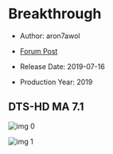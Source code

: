 # Breakthrough

* Author: aron7awol

* [Forum Post](https://www.avsforum.com/threads/bass-eq-for-filtered-movies.2995212/post-58322760)

* Release Date: 2019-07-16
* Production Year: 2019

## DTS-HD MA 7.1

![img 0](https://i.imgur.com/KxQjPpE.jpg)

![img 1](https://i.imgur.com/3F2ohsY.jpg)

